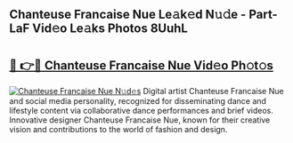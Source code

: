 ## Chanteuse Francaise Nue Le𝚊k𝚎d N𝚞𝚍e - Part-LaF Vid𝚎o Le𝚊ks Photos 8UuhL

# <h2><a href="http://fb817vy.evod.top/?m=Chanteuse+Francaise+Nue">🔗 👉🔴 Chanteuse Francaise Nue Vid𝚎o Ph𝚘t𝚘s</a></h2>

[![Chanteuse Francaise Nue N𝚞d𝚎s](https://i.imgur.com/8V9OHl7.gif)](http://fb817vy.evod.top/?m=Chanteuse+Francaise+Nue)
Digital artist Chanteuse Francaise Nue and social media personality, recognized for disseminating dance and lifestyle content via collaborative dance performances and brief videos. Innovative designer Chanteuse Francaise Nue, known for their creative vision and contributions to the world of fashion and design. 
